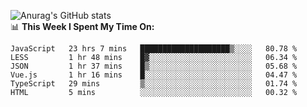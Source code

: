 
![Anurag's GitHub stats](https://github-readme-stats.vercel.app/api?username=supergczh&show_icons=true&theme=radical)
<br />
📊 **This Week I Spent My Time On:**

<!--START_SECTION:waka-->

```text
JavaScript   23 hrs 7 mins   ████████████████████▒░░░░   80.78 %
LESS         1 hr 48 mins    █▓░░░░░░░░░░░░░░░░░░░░░░░   06.34 %
JSON         1 hr 37 mins    █▒░░░░░░░░░░░░░░░░░░░░░░░   05.68 %
Vue.js       1 hr 16 mins    █░░░░░░░░░░░░░░░░░░░░░░░░   04.47 %
TypeScript   29 mins         ▒░░░░░░░░░░░░░░░░░░░░░░░░   01.74 %
HTML         5 mins          ░░░░░░░░░░░░░░░░░░░░░░░░░   00.32 %
```

<!--END_SECTION:waka-->
